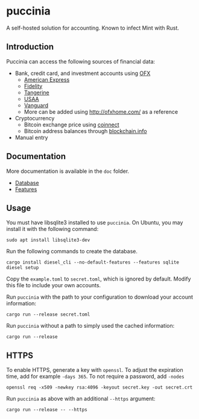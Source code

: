 # puccinia
A self-hosted solution for accounting. Known to infect Mint with Rust.

## Introduction
Puccinia can access the following sources of financial data:
- Bank, credit card, and investment accounts using [OFX](http://ofx.net/)
  - [American Express](https://www.americanexpress.com/)
  - [Fidelity](https://www.fidelity.com/)
  - [Tangerine](https://www.tangerine.ca/)
  - [USAA](https://www.usaa.com/)
  - [Vanguard](https://www.vanguard.com/)
  - More can be added using http://ofxhome.com/ as a reference
- Cryptocurrency
  - Bitcoin exchange price using [coinnect](https://github.com/hugues31/coinnect)
  - Bitcoin address balances through [blockchain.info](https://blockchain.info/api)
- Manual entry

## Documentation

More documentation is available in the `doc` folder.

- [Database](./doc/database.md)
- [Features](./doc/features.md)

## Usage

You must have libsqlite3 installed to use `puccinia`. On Ubuntu, you may install
it with the following command:

```
sudo apt install libsqlite3-dev
```

Run the following commands to create the database.

```
cargo install diesel_cli --no-default-features --features sqlite
diesel setup
```

Copy the `example.toml` to `secret.toml`, which is ignored by default. Modify
this file to include your own accounts.

Run `puccinia` with the path to your configuration to download your account
information:

```
cargo run --release secret.toml
```

Run `puccinia` without a path to simply used the cached information:

```
cargo run --release
```

## HTTPS

To enable HTTPS, generate a key with `openssl`. To adjust the expiration time,
add for example `-days 365`. To not require a password, add `-nodes`

```
openssl req -x509 -newkey rsa:4096 -keyout secret.key -out secret.crt
```

Run `puccinia` as above with an additional `--https` argument:

```
cargo run --release -- --https
```
